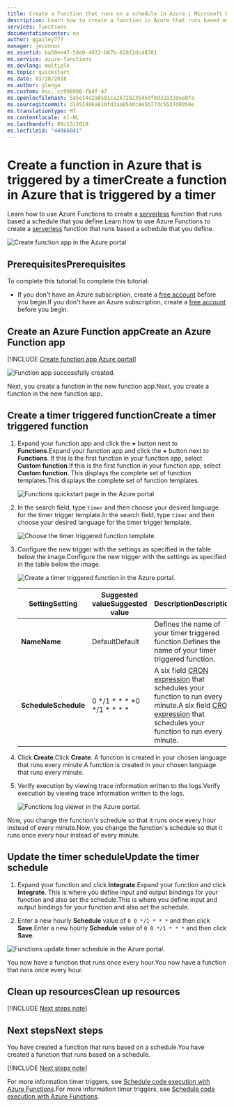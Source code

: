 ```yaml
---
title: Create a function that runs on a schedule in Azure | Microsoft Docs
description: Learn how to create a function in Azure that runs based on a schedule that you define.
services: functions
documentationcenter: na
author: ggailey777
manager: jeconnoc
ms.assetid: ba50ee47-58e0-4972-b67b-828f2dc48701
ms.service: azure-functions
ms.devlang: multiple
ms.topic: quickstart
ms.date: 03/28/2018
ms.author: glenga
ms.custom: mvc, cc996988-fb4f-47
ms.openlocfilehash: 5a5e14c2a8501ce2672923545df8d32a32dee8fa
ms.sourcegitcommit: d1451406a010fd3aa854dc8e5b77dc5537d8050e
ms.translationtype: MT
ms.contentlocale: nl-NL
ms.lasthandoff: 09/13/2018
ms.locfileid: "44966041"
---
```

# <a name="create-a-function-in-azure-that-is-triggered-by-a-timer"></a><span data-ttu-id="55727-103">Create a function in Azure that is triggered by a timer</span><span class="sxs-lookup"><span data-stu-id="55727-103">Create a function in Azure that is triggered by a timer</span></span>

<span data-ttu-id="55727-104">Learn how to use Azure Functions to create a [serverless](https://azure.microsoft.com/overview/serverless-computing/) function that runs based a schedule that you define.</span><span class="sxs-lookup"><span data-stu-id="55727-104">Learn how to use Azure Functions to create a [serverless](https://azure.microsoft.com/overview/serverless-computing/) function that runs based a schedule that you define.</span></span>

![Create function app in the Azure portal](./media/functions-create-scheduled-function/function-app-in-portal-editor.png)

## <a name="prerequisites"></a><span data-ttu-id="55727-106">Prerequisites</span><span class="sxs-lookup"><span data-stu-id="55727-106">Prerequisites</span></span>

<span data-ttu-id="55727-107">To complete this tutorial:</span><span class="sxs-lookup"><span data-stu-id="55727-107">To complete this tutorial:</span></span>

+ <span data-ttu-id="55727-108">If you don't have an Azure subscription, create a [free account](https://azure.microsoft.com/free/?WT.mc_id=A261C142F) before you begin.</span><span class="sxs-lookup"><span data-stu-id="55727-108">If you don't have an Azure subscription, create a [free account](https://azure.microsoft.com/free/?WT.mc_id=A261C142F) before you begin.</span></span>

## <a name="create-an-azure-function-app"></a><span data-ttu-id="55727-109">Create an Azure Function app</span><span class="sxs-lookup"><span data-stu-id="55727-109">Create an Azure Function app</span></span>

[!INCLUDE [Create function app Azure portal](../../includes/functions-create-function-app-portal.md)]

![Function app successfully created.](./media/functions-create-first-azure-function/function-app-create-success.png)

<span data-ttu-id="55727-111">Next, you create a function in the new function app.</span><span class="sxs-lookup"><span data-stu-id="55727-111">Next, you create a function in the new function app.</span></span>

<a name="create-function"></a>

## <a name="create-a-timer-triggered-function"></a><span data-ttu-id="55727-112">Create a timer triggered function</span><span class="sxs-lookup"><span data-stu-id="55727-112">Create a timer triggered function</span></span>

1. <span data-ttu-id="55727-113">Expand your function app and click the **+** button next to **Functions**.</span><span class="sxs-lookup"><span data-stu-id="55727-113">Expand your function app and click the **+** button next to **Functions**.</span></span> <span data-ttu-id="55727-114">If this is the first function in your function app, select **Custom function**.</span><span class="sxs-lookup"><span data-stu-id="55727-114">If this is the first function in your function app, select **Custom function**.</span></span> <span data-ttu-id="55727-115">This displays the complete set of function templates.</span><span class="sxs-lookup"><span data-stu-id="55727-115">This displays the complete set of function templates.</span></span>

    ![Functions quickstart page in the Azure portal](./media/functions-create-scheduled-function/add-first-function.png)

2. <span data-ttu-id="55727-117">In the search field, type `timer` and then choose your desired language for the timer trigger template.</span><span class="sxs-lookup"><span data-stu-id="55727-117">In the search field, type `timer` and then choose your desired language for the timer trigger template.</span></span> 

    ![Choose the timer triggered function template.](./media/functions-create-scheduled-function/functions-create-timer-trigger.png)

3. <span data-ttu-id="55727-119">Configure the new trigger with the settings as specified in the table below the image.</span><span class="sxs-lookup"><span data-stu-id="55727-119">Configure the new trigger with the settings as specified in the table below the image.</span></span>

    ![Create a timer triggered function in the Azure portal.](./media/functions-create-scheduled-function/functions-create-timer-trigger-2.png)

    | <span data-ttu-id="55727-121">Setting</span><span class="sxs-lookup"><span data-stu-id="55727-121">Setting</span></span> | <span data-ttu-id="55727-122">Suggested value</span><span class="sxs-lookup"><span data-stu-id="55727-122">Suggested value</span></span> | <span data-ttu-id="55727-123">Description</span><span class="sxs-lookup"><span data-stu-id="55727-123">Description</span></span> |
    |---|---|---|
    | <span data-ttu-id="55727-124">**Name**</span><span class="sxs-lookup"><span data-stu-id="55727-124">**Name**</span></span> | <span data-ttu-id="55727-125">Default</span><span class="sxs-lookup"><span data-stu-id="55727-125">Default</span></span> | <span data-ttu-id="55727-126">Defines the name of your timer triggered function.</span><span class="sxs-lookup"><span data-stu-id="55727-126">Defines the name of your timer triggered function.</span></span> |
    | <span data-ttu-id="55727-127">**Schedule**</span><span class="sxs-lookup"><span data-stu-id="55727-127">**Schedule**</span></span> | <span data-ttu-id="55727-128">0 \*/1 \* \* \* \*</span><span class="sxs-lookup"><span data-stu-id="55727-128">0 \*/1 \* \* \* \*</span></span> | <span data-ttu-id="55727-129">A six field [CRON expression](functions-bindings-timer.md#cron-expressions) that schedules your function to run every minute.</span><span class="sxs-lookup"><span data-stu-id="55727-129">A six field [CRON expression](functions-bindings-timer.md#cron-expressions) that schedules your function to run every minute.</span></span> |

2. <span data-ttu-id="55727-130">Click **Create**.</span><span class="sxs-lookup"><span data-stu-id="55727-130">Click **Create**.</span></span> <span data-ttu-id="55727-131">A function is created in your chosen language that runs every minute.</span><span class="sxs-lookup"><span data-stu-id="55727-131">A function is created in your chosen language that runs every minute.</span></span>

3. <span data-ttu-id="55727-132">Verify execution by viewing trace information written to the logs.</span><span class="sxs-lookup"><span data-stu-id="55727-132">Verify execution by viewing trace information written to the logs.</span></span>

    ![Functions log viewer in the Azure portal.](./media/functions-create-scheduled-function/functions-timer-trigger-view-logs2.png)

<span data-ttu-id="55727-134">Now, you change the function's schedule so that it runs once every hour instead of every minute.</span><span class="sxs-lookup"><span data-stu-id="55727-134">Now, you change the function's schedule so that it runs once every hour instead of every minute.</span></span> 

## <a name="update-the-timer-schedule"></a><span data-ttu-id="55727-135">Update the timer schedule</span><span class="sxs-lookup"><span data-stu-id="55727-135">Update the timer schedule</span></span>

1. <span data-ttu-id="55727-136">Expand your function and click **Integrate**.</span><span class="sxs-lookup"><span data-stu-id="55727-136">Expand your function and click **Integrate**.</span></span> <span data-ttu-id="55727-137">This is where you define input and output bindings for your function and also set the schedule.</span><span class="sxs-lookup"><span data-stu-id="55727-137">This is where you define input and output bindings for your function and also set the schedule.</span></span> 

2. <span data-ttu-id="55727-138">Enter a new hourly **Schedule** value of `0 0 */1 * * *` and then click **Save**.</span><span class="sxs-lookup"><span data-stu-id="55727-138">Enter a new hourly **Schedule** value of `0 0 */1 * * *` and then click **Save**.</span></span>  

![Functions update timer schedule in the Azure portal.](./media/functions-create-scheduled-function/functions-timer-trigger-change-schedule.png)

<span data-ttu-id="55727-140">You now have a function that runs once every hour.</span><span class="sxs-lookup"><span data-stu-id="55727-140">You now have a function that runs once every hour.</span></span> 

## <a name="clean-up-resources"></a><span data-ttu-id="55727-141">Clean up resources</span><span class="sxs-lookup"><span data-stu-id="55727-141">Clean up resources</span></span>

[!INCLUDE [Next steps note](../../includes/functions-quickstart-cleanup.md)]

## <a name="next-steps"></a><span data-ttu-id="55727-142">Next steps</span><span class="sxs-lookup"><span data-stu-id="55727-142">Next steps</span></span>

<span data-ttu-id="55727-143">You have created a function that runs based on a schedule.</span><span class="sxs-lookup"><span data-stu-id="55727-143">You have created a function that runs based on a schedule.</span></span>

[!INCLUDE [Next steps note](../../includes/functions-quickstart-next-steps.md)]

<span data-ttu-id="55727-144">For more information timer triggers, see [Schedule code execution with Azure Functions](functions-bindings-timer.md).</span><span class="sxs-lookup"><span data-stu-id="55727-144">For more information timer triggers, see [Schedule code execution with Azure Functions](functions-bindings-timer.md).</span></span>
